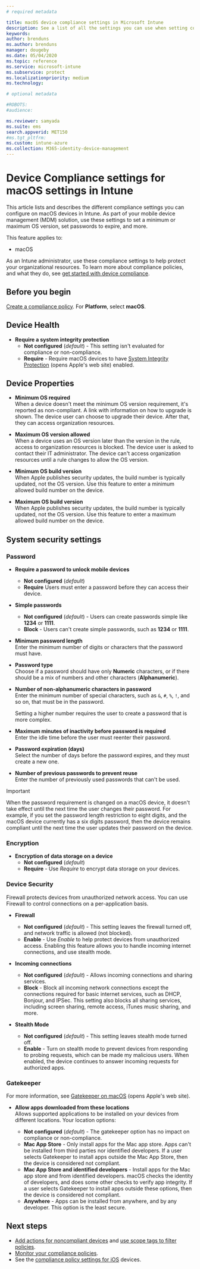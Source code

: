 ```yaml
---
# required metadata

title: macOS device compliance settings in Microsoft Intune
description: See a list of all the settings you can use when setting compliance for your macOS devices in Microsoft Intune. Require Apple's system integrity protection, set password restrictions, require a firewall, allow gatekeeper, and more.
keywords:
author: brenduns
ms.author: brenduns
manager: dougeby
ms.date: 05/04/2020
ms.topic: reference
ms.service: microsoft-intune
ms.subservice: protect
ms.localizationpriority: medium
ms.technology:

# optional metadata

#ROBOTS:
#audience:

ms.reviewer: samyada
ms.suite: ems
search.appverid: MET150
#ms.tgt_pltfrm:
ms.custom: intune-azure
ms.collection: M365-identity-device-management
---
```


# Device Compliance settings for macOS settings in Intune

This article lists and describes the different compliance settings you can configure on macOS devices in Intune. As part of your mobile device management (MDM) solution, use these settings to set a minimum or maximum OS version, set passwords to expire, and more.

This feature applies to:

- macOS

As an Intune administrator, use these compliance settings to help protect your organizational resources. To learn more about compliance policies, and what they do, see [get started with device compliance](device-compliance-get-started.md).

## Before you begin

[Create a compliance policy](create-compliance-policy.md#create-the-policy). For **Platform**, select **macOS**.

## Device Health

- **Require a system integrity protection**  
  - **Not configured** (*default*) - This setting isn't evaluated for compliance or non-compliance.
  - **Require** - Require macOS devices to have [System Integrity Protection](https://support.apple.com/HT204899) (opens Apple's web site) enabled.  

## Device Properties

- **Minimum OS required**  
  When a device doesn't meet the minimum OS version requirement, it's reported as non-compliant. A link with information on how to upgrade is shown. The device user can choose to upgrade their device. After that, they can access organization resources.

- **Maximum OS version allowed**  
  When a device uses an OS version later than the version in the rule, access to organization resources is blocked. The device user is asked to contact their IT administrator. The device can't access organization resources until a rule changes to allow the OS version.

- **Minimum OS build version**  
  When Apple publishes security updates, the build number is typically updated, not the OS version. Use this feature to enter a minimum allowed build number on the device.

- **Maximum OS build version**  
  When Apple publishes security updates, the build number is typically updated, not the OS version. Use this feature to enter a maximum allowed build number on the device.

## System security settings

### Password

- **Require a password to unlock mobile devices**  
  - **Not configured** (*default*)
  - **Require** Users must enter a password before they can access their device.

- **Simple passwords**  
  - **Not configured** (*default*) - Users can create passwords simple like **1234** or **1111**.
  - **Block** - Users can't create simple passwords, such as **1234** or **1111**.

- **Minimum password length**  
  Enter the minimum number of digits or characters that the password must have.

- **Password type**  
  Choose if a password should have only **Numeric** characters, or if there should be a mix of numbers and other characters (**Alphanumeric**).

- **Number of non-alphanumeric characters in password**  
  Enter the minimum number of special characters, such as `&`, `#`, `%`, `!`, and so on, that must be in the password.

  Setting a higher number requires the user to create a password that is more complex.

- **Maximum minutes of inactivity before password is required**  
  Enter the idle time before the user must reenter their password.

- **Password expiration (days)**  
  Select the number of days before the password expires, and they must create a new one.

- **Number of previous passwords to prevent reuse**  
  Enter the number of previously used passwords that can't be used.
> [!IMPORTANT]
> When the password requirement is changed on a macOS device, it doesn't take effect until the next time the user changes their password. For example, if you set the password length restriction to eight digits, and the macOS device currently has a six digits password, then the device remains compliant until the next time the user updates their password on the device.

### Encryption

- **Encryption of data storage on a device**  
  - **Not configured** (*default*)
  - **Require** - Use *Require* to encrypt data storage on your devices.

### Device Security

Firewall protects devices from unauthorized network access. You can use Firewall to control connections on a per-application basis. 

- **Firewall**  
  - **Not configured** (*default*) - This setting leaves the firewall turned off, and network traffic is allowed (not blocked).
  - **Enable** -  Use *Enable* to help protect devices from unauthorized access. Enabling this feature allows you to handle incoming internet connections, and use stealth mode. 

- **Incoming connections**  
  - **Not configured** (*default*) - Allows incoming connections and sharing services.
  - **Block** - Block all incoming network connections except the connections required for basic internet services, such as DHCP, Bonjour, and IPSec. This setting also blocks all sharing services, including screen sharing, remote access, iTunes music sharing, and more.  

- **Stealth Mode**  
  - **Not configured** (*default*) - This setting leaves stealth mode turned off.
  - **Enable** - Turn on stealth mode to prevent devices from responding to probing requests, which can be made my malicious users. When enabled, the device continues to answer incoming requests for authorized apps.  

### Gatekeeper

For more information, see [Gatekeeper on macOS](https://support.apple.com/HT202491) (opens Apple's web site).

- **Allow apps downloaded from these locations**  
  Allows supported applications to be installed on your devices from different locations. Your location options:

  - **Not configured** (*default*) - The gatekeeper option has no impact on compliance or non-compliance.  
  - **Mac App Store** - Only install apps for the Mac app store. Apps can't be installed from third parties nor identified developers. If a user selects Gatekeeper to install apps outside the Mac App Store, then the device is considered not compliant.
  - **Mac App Store and identified developers** - Install apps for the Mac app store and from identified developers. macOS checks the identity of developers, and does some other checks to verify app integrity. If a user selects Gatekeeper to install apps outside these options, then the device is considered not compliant.
  - **Anywhere** - Apps can be installed from anywhere, and by any developer. This option is the least secure.
 

## Next steps

- [Add actions for noncompliant devices](actions-for-noncompliance.md) and [use scope tags to filter policies](../fundamentals/scope-tags.md).
- [Monitor your compliance policies](compliance-policy-monitor.md).
- See the [compliance policy settings for iOS](compliance-policy-create-ios.md) devices.